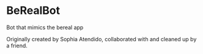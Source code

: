 # BeRealBot
Bot that mimics the bereal app

Originally created by Sophia Atendido, collaborated with and cleaned up by a friend.
